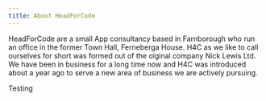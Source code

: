 ```yaml
---
title: About HeadForCode
---
```


HeadForCode are a small App consultancy based in Farnborough who run an office in the former Town Hall, Ferneberga House. H4C as we like to call ourselves for short was formed out of the
oiginal company Nick Lewis Ltd. We have been in business for a long time now and H4C was introduced about a year ago to serve a new area of business we are actively pursuing.

Testing